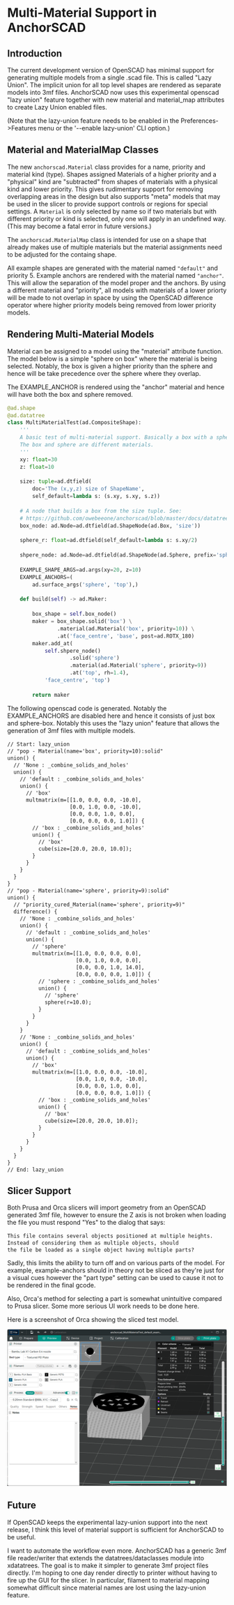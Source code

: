 
# Multi-Material Support in AnchorSCAD

## Introduction
The current development version of OpenSCAD has minimal support for generating multiple models
from a single .scad file. This is called "Lazy Union". The implicit union for all top level shapes 
are rendered as separate models into 3mf files. AnchorSCAD now uses this experimental openscad
"lazy union" feature together with new material and material_map attributes to create Lazy Union enabled files.

(Note that the lazy-union feature needs to be enabled in the Preferences->Features menu or
the '--enable lazy-union' CLI option.)


## Material and MaterialMap Classes
The new `anchorscad.Material` class provides for a name, priority and material kind (type). 
Shapes assigned Materials of a higher priority and a "physical" kind are "subtracted" from shapes 
of materials with a physical kind and lower priority. This gives rudimentary support for removing 
overlapping areas in the design but also supports "meta" models that may be used in the slicer
to provide support controls or regions for special settings. A `Material` is only selected by name
so if two materials but with different priority or kind is selected, only one will apply in an
undefined way. (This may become a fatal error in future versions.)

The `anchorscad.MaterialMap` class is intended for use on a shape that already makes use of
multiple materials but the material assignments need to be adjusted for the containg shape.

All example shapes are generated with the material named `"default"` and priority 5. Example
anchors are rendered with the material named `"anchor"`. This will allow the separation of the model proper and the anchors. By using a different material and "priority", all models with materials of a lower priorty will be made to not overlap in space by using the OpenSCAD difference operator where higher priority models being removed from lower priority models.

## Rendering Multi-Material Models
Material can be assigned to a model using the "material" attribute function. The model below
is a simple "sphere on box" where the material is being selected. Notably, the box is given
a higher priority than the sphere and hence will be take precedence over the sphere where 
they overlap.

The EXAMPLE_ANCHOR is rendered using the "anchor" material and hence will have both the box
and sphere removed.

```python
@ad.shape
@ad.datatree
class MultiMaterialTest(ad.CompositeShape):
    '''
    A basic test of multi-material support. Basically a box with a sphere on top.
    The box and sphere are different materials.
    '''
    xy: float=30
    z: float=10
    
    size: tuple=ad.dtfield(
        doc='The (x,y,z) size of ShapeName',
        self_default=lambda s: (s.xy, s.xy, s.z))
    
    # A node that builds a box from the size tuple. See:
    # https://github.com/owebeeone/anchorscad/blob/master/docs/datatrees_docs.md
    box_node: ad.Node=ad.dtfield(ad.ShapeNode(ad.Box, 'size'))
    
    sphere_r: float=ad.dtfield(self_default=lambda s: s.xy/2)
    
    shpere_node: ad.Node=ad.dtfield(ad.ShapeNode(ad.Sphere, prefix='sphere_'))
    
    EXAMPLE_SHAPE_ARGS=ad.args(xy=20, z=10)
    EXAMPLE_ANCHORS=(
        ad.surface_args('sphere', 'top'),)

    def build(self) -> ad.Maker:
        
        box_shape = self.box_node()
        maker = box_shape.solid('box') \
                .material(ad.Material('box', priority=10)) \
                .at('face_centre', 'base', post=ad.ROTX_180)
        maker.add_at(
            self.shpere_node()
                    .solid('sphere')
                    .material(ad.Material('sphere', priority=9))
                    .at('top', rh=1.4),
            'face_centre', 'top')

        return maker
```

The following openscad code is generated. Notably the EXAMPLE_ANCHORS are disabled here
and hence it consists of just box and sphere-box. Notably this uses the "lazy union" feature
that allows the generation of 3mf files with multiple models.


```openscad
// Start: lazy_union
// "pop - Material(name='box', priority=10):solid"
union() {
  // 'None : _combine_solids_and_holes'
  union() {
    // 'default : _combine_solids_and_holes'
    union() {
      // 'box'
      multmatrix(m=[[1.0, 0.0, 0.0, -10.0], 
                    [0.0, 1.0, 0.0, -10.0], 
                    [0.0, 0.0, 1.0, 0.0], 
                    [0.0, 0.0, 0.0, 1.0]]) {
        // 'box : _combine_solids_and_holes'
        union() {
          // 'box'
          cube(size=[20.0, 20.0, 10.0]);
        }
      }
    }
  }
}
// "pop - Material(name='sphere', priority=9):solid"
union() {
  // "priority_cured_Material(name='sphere', priority=9)"
  difference() {
    // 'None : _combine_solids_and_holes'
    union() {
      // 'default : _combine_solids_and_holes'
      union() {
        // 'sphere'
        multmatrix(m=[[1.0, 0.0, 0.0, 0.0], 
                      [0.0, 1.0, 0.0, 0.0], 
                      [0.0, 0.0, 1.0, 14.0], 
                      [0.0, 0.0, 0.0, 1.0]]) {
          // 'sphere : _combine_solids_and_holes'
          union() {
            // 'sphere'
            sphere(r=10.0);
          }
        }
      }
    }
    // 'None : _combine_solids_and_holes'
    union() {
      // 'default : _combine_solids_and_holes'
      union() {
        // 'box'
        multmatrix(m=[[1.0, 0.0, 0.0, -10.0], 
                      [0.0, 1.0, 0.0, -10.0], 
                      [0.0, 0.0, 1.0, 0.0], 
                      [0.0, 0.0, 0.0, 1.0]]) {
          // 'box : _combine_solids_and_holes'
          union() {
            // 'box'
            cube(size=[20.0, 20.0, 10.0]);
          }
        }
      }
    }
  }
}
// End: lazy_union
```

## Slicer Support

Both Prusa and Orca slicers will import geometry from an OpenSCAD generated 3mf file, however to ensure the Z axis is not broken when loading the file you must respond "Yes" to the dialog that says: 

```
This file contains several objects positioned at multiple heights.
Instead of considering them as multiple objects, should 
the file be loaded as a single object having multiple parts?
```

Sadly, this limits the ability to turn off and on various parts of the model. For example, example-anchors should in theory not be sliced as they're just for a visual cues however the
"part type" setting can be used to cause it not to be rendered in the final gcode.

Also, Orca's method for selecting a part is somewhat unintuitive compared to Prusa slicer. Some more serious UI work needs to be done here.

Here is a screenshot of Orca showing the sliced test model.

![Multi Material](assets/multu-material-examp.png?raw=true)

## Future

If OpenSCAD keeps the experimental lazy-union support into the next release, I think this
level of material support is sufficient for AnchorSCAD to be useful.

I want to automate the workflow even more. AnchorSCAD has a generic 3mf file reader/writer 
that extends the datatrees/dataclasses module into xdatatrees. The goal is to make it simpler
to generate 3mf project files directly. I'm hoping to one day render directly to printer
without having to fire up the GUI for the slicer. In particular, filament to material mapping
somewhat difficult since material names are lost using the lazy-union feature.

